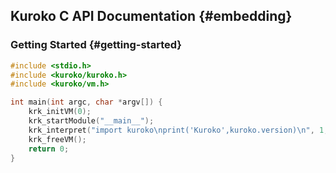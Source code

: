 ## Kuroko C API Documentation {#embedding}
### Getting Started {#getting-started}


```c
#include <stdio.h>
#include <kuroko/kuroko.h>
#include <kuroko/vm.h>

int main(int argc, char *argv[]) {
    krk_initVM(0);
    krk_startModule("__main__");
    krk_interpret("import kuroko\nprint('Kuroko',kuroko.version)\n", 1, "<stdin>","<stdin>");
    krk_freeVM();
    return 0;
}
```



